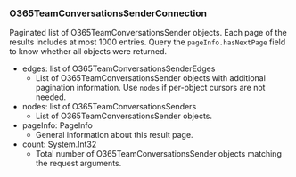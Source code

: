 ### O365TeamConversationsSenderConnection
Paginated list of O365TeamConversationsSender objects. Each page of the results includes at most 1000 entries. Query the `pageInfo.hasNextPage` field to know whether all objects were returned.

- edges: list of O365TeamConversationsSenderEdges
  - List of O365TeamConversationsSender objects with additional pagination information. Use `nodes` if per-object cursors are not needed.
- nodes: list of O365TeamConversationsSenders
  - List of O365TeamConversationsSender objects.
- pageInfo: PageInfo
  - General information about this result page.
- count: System.Int32
  - Total number of O365TeamConversationsSender objects matching the request arguments.
